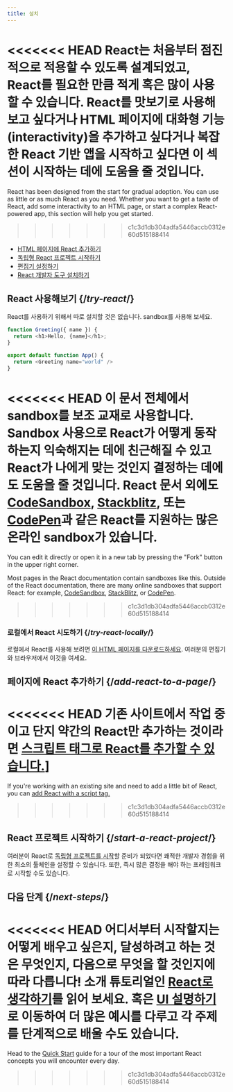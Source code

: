 ```yaml
---
title: 설치
---
```


<Intro>

<<<<<<< HEAD
React는 처음부터 점진적으로 적용할 수 있도록 설계되었고, React를 필요한 만큼 적게 혹은 많이 사용할 수 있습니다. React를 맛보기로 사용해 보고 싶다거나 HTML 페이지에 대화형 기능(interactivity)을 추가하고 싶다거나 복잡한 React 기반 앱을 시작하고 싶다면 이 섹션이 시작하는 데에 도움을 줄 것입니다.
=======
React has been designed from the start for gradual adoption. You can use as little or as much React as you need. Whether you want to get a taste of React, add some interactivity to an HTML page, or start a complex React-powered app, this section will help you get started.
>>>>>>> c1c3d1db304adfa5446accb0312e60d515188414

</Intro>

<YouWillLearn isChapter={true}>

* [HTML 페이지에 React 추가하기](/learn/add-react-to-a-website)
* [독립형 React 프로젝트 시작하기](/learn/start-a-new-react-project)
* [편집기 설정하기](/learn/editor-setup)
* [React 개발자 도구 설치하기](/learn/react-developer-tools)

</YouWillLearn>

## React 사용해보기 {/*try-react*/}

React를 사용하기 위해서 따로 설치할 것은 없습니다. sandbox를 사용해 보세요.

<Sandpack>

```js
function Greeting({ name }) {
  return <h1>Hello, {name}</h1>;
}

export default function App() {
  return <Greeting name="world" />
}
```

</Sandpack>

<<<<<<< HEAD
이 문서 전체에서 sandbox를 보조 교재로 사용합니다. Sandbox 사용으로 React가 어떻게 동작하는지 익숙해지는 데에 친근해질 수 있고 React가 나에게 맞는 것인지 결정하는 데에도 도움을 줄 것입니다. React 문서 외에도 [CodeSandbox](https://codesandbox.io/s/new), [Stackblitz](https://stackblitz.com/fork/react), 또는 [CodePen](
https://codepen.io/pen/?template=wvdqJJm)과 같은 React를 지원하는 많은 온라인 sandbox가 있습니다.
=======
You can edit it directly or open it in a new tab by pressing the "Fork" button in the upper right corner.

Most pages in the React documentation contain sandboxes like this. Outside of the React documentation, there are many online sandboxes that support React: for example, [CodeSandbox](https://codesandbox.io/s/new), [StackBlitz](https://stackblitz.com/fork/react), or [CodePen](https://codepen.io/pen?&editors=0010&layout=left&prefill_data_id=3f4569d1-1b11-4bce-bd46-89090eed5ddb).
>>>>>>> c1c3d1db304adfa5446accb0312e60d515188414

### 로컬에서 React 시도하기 {/*try-react-locally*/}

로컬에서 React를 사용해 보려면 [이 HTML 페이지를 다운로드하세요](https://raw.githubusercontent.com/reactjs/reactjs.org/main/static/html/single-file-example.html). 여러분의 편집기와 브라우저에서 이것을 여세요.

## 페이지에 React 추가하기 {/*add-react-to-a-page*/}

<<<<<<< HEAD
기존 사이트에서 작업 중이고 단지 약간의 React만 추가하는 것이라면 [스크립트 태그로 React를 추가할 수 있습니다.](/learn/add-react-to-a-website)]
=======
If you're working with an existing site and need to add a little bit of React, you can [add React with a script tag.](/learn/add-react-to-a-website)
>>>>>>> c1c3d1db304adfa5446accb0312e60d515188414

## React 프로젝트 시작하기 {/*start-a-react-project*/}

여러분이 React로 [독립형 프로젝트를 시작](/learn/start-a-new-react-project)할 준비가 되었다면 쾌적한 개발자 경험을 위한 최소의 툴체인을 설정할 수 있습니다. 또한, 즉시 많은 결정을 해야 하는 프레임워크로 시작할 수도 있습니다.

## 다음 단계 {/*next-steps*/}

<<<<<<< HEAD
어디서부터 시작할지는 어떻게 배우고 싶은지, 달성하려고 하는 것은 무엇인지, 다음으로 무엇을 할 것인지에 따라 다릅니다! 소개 튜토리얼인 [React로 생각하기](/learn/thinking-in-react)를 읽어 보세요. 혹은 [UI 설명하기](/learn/describing-the-ui)로 이동하여 더 많은 예시를 다루고 각 주제를 단계적으로 배울 수도 있습니다.
=======
Head to the [Quick Start](/learn) guide for a tour of the most important React concepts you will encounter every day.

>>>>>>> c1c3d1db304adfa5446accb0312e60d515188414
